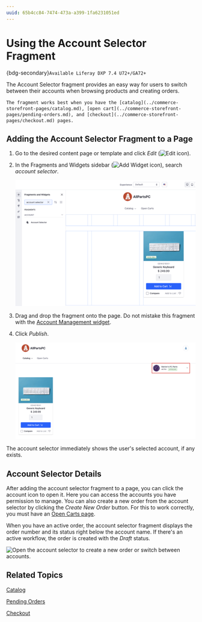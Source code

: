 ```yaml
---
uuid: 65b4cc84-7474-473a-a399-1fa6231051ed
---
```

# Using the Account Selector Fragment

{bdg-secondary}`Available Liferay DXP 7.4 U72+/GA72+`

The Account Selector fragment provides an easy way for users to switch between their accounts when browsing products and creating orders.

```{tip}
The fragment works best when you have the [catalog](../commerce-storefront-pages/catalog.md), [open cart](../commerce-storefront-pages/pending-orders.md), and [checkout](../commerce-storefront-pages/checkout.md) pages.
```

## Adding the Account Selector Fragment to a Page

1. Go to the desired content page or template and click _Edit_ (![Edit icon](../../images/icon-edit-pencil.png)).

1. In the Fragments and Widgets sidebar (![Add Widget icon](../../images/icon-add-widget.png)), search _account selector_.

   ![Search for the Account Selector fragment in the Fragments and Widgets sidebar.](./using-the-account-selector-fragment/images/01.png)

1. Drag and drop the fragment onto the page. Do not mistake this fragment with the [Account Management widget](https://learn.liferay.com/dxp/latest/en/users-and-permissions/accounts/account-management-widget.html).

1. Click _Publish_. 

   ![Click the account icon to open the account selector.](./using-the-account-selector-fragment/images/02.png)

The account selector immediately shows the user's selected account, if any exists.

## Account Selector Details

After adding the account selector fragment to a page, you can click the account icon to open it. Here you can access the accounts you have permission to manage. You can also create a new order from the account selector by clicking the _Create New Order_ button. For this to work correctly, you must have an [Open Carts page](../commerce-storefront-pages/pending-orders.md).

When you have an active order, the account selector fragment displays the order number and its status right below the account name. If there's an active workflow, the order is created with the _Draft_ status.

![Open the account selector to create a new order or switch between accounts.](./using-the-account-selector-fragment/images/03.gif)

## Related Topics

[Catalog](../commerce-storefront-pages/catalog.md)

[Pending Orders](../commerce-storefront-pages/pending-orders.md)

[Checkout](../commerce-storefront-pages/checkout.md)
